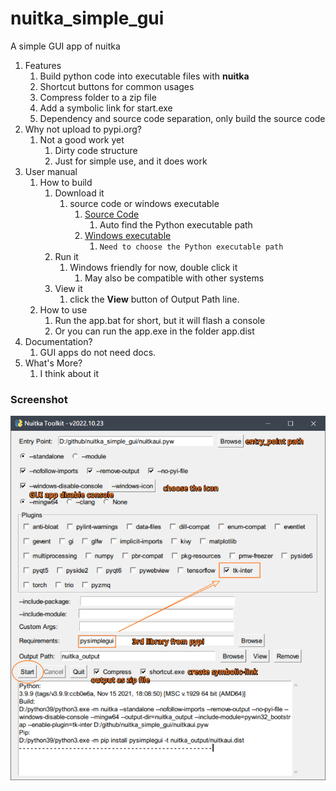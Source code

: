 # nuitka_simple_gui

A simple GUI app of nuitka

1. Features
   1. Build python code into executable files with **nuitka**
   2. Shortcut buttons for common usages
   3. Compress folder to a zip file
   4. Add a symbolic link for start.exe
   5. Dependency and source code separation, only build the source code
2. Why not upload to pypi.org?
   1. Not a good work yet
      1. Dirty code structure
      2. Just for simple use, and it does work
3. User manual
   1. How to build
      1. Download it
         1. source code or windows executable
            1. [Source Code](https://github.com/ClericPy/nuitka_simple_gui/blob/master/nuitkaui.pyw)
               1. Auto find the Python executable path
            2. [Windows executable](https://github.com/ClericPy/nuitka_simple_gui/releases/download/Windows_executable/nuitkaui.zip)
               1. `Need to choose the Python executable path`
      2. Run it
         1. Windows friendly for now, double click it
            1. May also be compatible with other systems
      3. View it
         1. click the **View** button of Output Path line.
   2. How to use
      1. Run the app.bat for short, but it will flash a console
      2. Or you can run the app.exe in the folder app.dist
4. Documentation?
   1. GUI apps do not need docs.
5. What's More?
   1. I think about it


### Screenshot

![demo.png](https://raw.githubusercontent.com/ClericPy/nuitka_simple_gui/master/demo.png)
